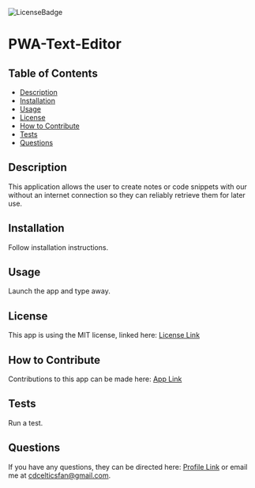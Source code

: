 
  ![LicenseBadge](https://img.shields.io/badge/License-MIT-brightgreen)

  # PWA-Text-Editor
  
  
  ## Table of Contents
  - [Description](#description)
  - [Installation](#installation)
  - [Usage](#usage)
  - [License](#license)
  - [How to Contribute](#how-to-contribute)
  - [Tests](#tests)
  - [Questions](#questions)
    
  
  ## Description
  This application allows the user to create notes or code snippets with our without an internet connection so they can reliably retrieve them for later use.
  
  ## Installation
  Follow installation instructions.
  
  ## Usage
  Launch the app and type away.
  
  ## License
  This app is using the MIT license, linked here:
  [License Link](https://opensource.org/licenses/MIT)
  
  ## How to Contribute
  Contributions to this app can be made here: [App Link](https://github.com/C-Dresser/pwa-text-editor)
  
  ## Tests
  Run a test.

  ## Questions
  If you have any questions, they can be directed here:
  [Profile Link](https://github.com/C-Dresser) or email me at cdcelticsfan@gmail.com.
    